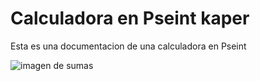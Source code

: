 # Calculadora en Pseint kaper
Esta es una documentacion de una calculadora en Pseint

![imagen de sumas](https://drive.google.com/file/d/1tchiN1W2XUOBGas_fWRBtgK0JdlK4VRe/view?usp=drive_link)
